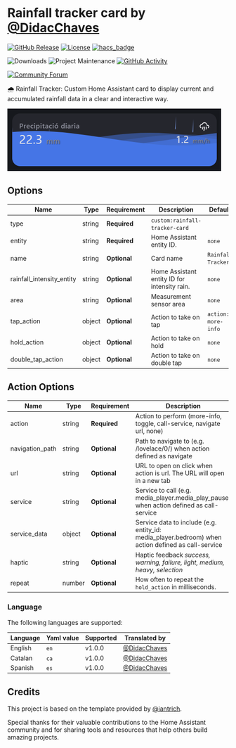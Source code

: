 # Rainfall tracker card by [@DidacChaves](https://www.github.com/DidacChaves)

[![GitHub Release][releases-shield]][releases]
[![License][license-shield]](LICENSE.md)
[![hacs_badge](https://img.shields.io/badge/HACS-Custom-orange.svg?style=for-the-badge)](https://github.com/custom-components/hacs)

![Downloads][downloads]
![Project Maintenance][maintenance-shield]
[![GitHub Activity][commits-shield]][commits]

[![Community Forum][forum-shield]][forum]

🌧️ Rainfall Tracker: Custom Home Assistant card to display current and accumulated rainfall data in a clear and interactive way.

![Default](https://github.com/didacchaves/rainfall-tracker-card/blob/master/docs/images/img.png?raw=true)

## Options

| Name                      | Type    | Requirement  | Description                                  | Default             |
|---------------------------| ------- | ------------ |----------------------------------------------|---------------------|
| type                      | string  | **Required** | `custom:rainfall-tracker-card`               |                     | 
| entity                    | string  | **Required** | Home Assistant entity ID.                    | `none`              |
| name                      | string  | **Optional** | Card name                                    | `Rainfall Tracker`  |
| rainfall_intensity_entity | string  | **Optional** | Home Assistant entity ID for intensity rain. | `none`              |
| area                      | string  | **Optional** | Measurement sensor area                      | `none`              |
| tap_action                | object  | **Optional** | Action to take on tap                        | `action: more-info` |
| hold_action               | object  | **Optional** | Action to take on hold                       | `none`              |
| double_tap_action         | object  | **Optional** | Action to take on double tap                 | `none`              |

## Action Options

| Name            | Type   | Requirement  | Description                                                                                        | Default     |
| --------------- | ------ | ------------ |----------------------------------------------------------------------------------------------------|-------------|
| action          | string | **Required** | Action to perform (more-info, toggle, call-service, navigate url, none)                            | `more-info` |
| navigation_path | string | **Optional** | Path to navigate to (e.g. /lovelace/0/) when action defined as navigate                            | `none`      |
| url             | string | **Optional** | URL to open on click when action is url. The URL will open in a new tab                            | `none`      |
| service         | string | **Optional** | Service to call (e.g. media_player.media_play_pause) when action defined as call-service           | `none`      |
| service_data    | object | **Optional** | Service data to include (e.g. entity_id: media_player.bedroom) when action defined as call-service | `none`      |
| haptic          | string | **Optional** | Haptic feedback _success, warning, failure, light, medium, heavy, selection_                       | `none`      |
| repeat          | number | **Optional** | How often to repeat the `hold_action` in milliseconds.                                             | `none`      |

### Language

The following languages are supported:

| Language | Yaml value | Supported | Translated by                                       |
|----------|------------|-----------|-----------------------------------------------------|
| English  | `en`       | v1.0.0    | [@DidacChaves](https://www.github.com/DidacChaves)  |
| Catalan  | `ca`       | v1.0.0    | [@DidacChaves](https://www.github.com/DidacChaves)  |
| Spanish  | `es`       | v1.0.0    | [@DidacChaves](https://www.github.com/DidacChaves)  |

## Credits

This project is based on the template provided by [@iantrich](https://www.github.com/iantrich).

Special thanks for their valuable contributions to the Home Assistant community and for sharing tools and resources that help others build amazing projects.

[commits-shield]: https://img.shields.io/github/commit-activity/y/DidacChaves/rainfall-tracker-card.svg?style=for-the-badge
[commits]: https://github.com/DidacChaves/rainfall-tracker-card/commits/master
[devcontainer]: https://code.visualstudio.com/docs/remote/containers
[discord-shield]: https://img.shields.io/discord/330944238910963714.svg?style=for-the-badge
[forum-shield]: https://img.shields.io/badge/community-forum-brightgreen.svg?style=for-the-badge
[forum]: https://community.home-assistant.io/c/projects/frontend
[license-shield]: https://img.shields.io/github/license/DidacChaves/rainfall-tracker-card.svg?style=for-the-badge
[maintenance-shield]: https://img.shields.io/maintenance/yes/2025.svg?style=for-the-badge
[releases-shield]: https://img.shields.io/github/release/DidacChaves/rainfall-tracker-card.svg?style=for-the-badge
[releases]: https://github.com/DidacChaves/rainfall-tracker-card/releases
[downloads]: https://img.shields.io/github/downloads/DidacChaves/rainfall-tracker-card/total?style=for-the-badge
